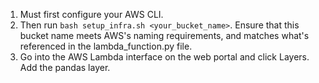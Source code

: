 1. Must first configure your AWS CLI.
2. Then run `bash setup_infra.sh <your_bucket_name>`. Ensure that this bucket name meets AWS's naming requirements, and matches what's referenced in the lambda_function.py file.
3. Go into the AWS Lambda interface on the web portal and click Layers. Add the pandas layer.
